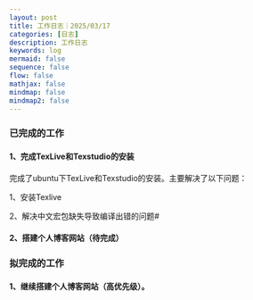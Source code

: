 ```yaml
---
layout: post
title: 工作日志｜2025/03/17
categories: [日志]
description: 工作日志
keywords: log
mermaid: false
sequence: false
flow: false
mathjax: false
mindmap: false
mindmap2: false
---
```

### 已完成的工作

#### 1、完成TexLive和Texstudio的安装

完成了ubuntu下TexLive和Texstudio的安装。主要解决了以下问题：

1、安装Texlive

2、解决中文宏包缺失导致编译出错的问题#

#### 2、搭建个人博客网站（待完成）

### 拟完成的工作

#### 1、继续搭建个人博客网站（高优先级）。



